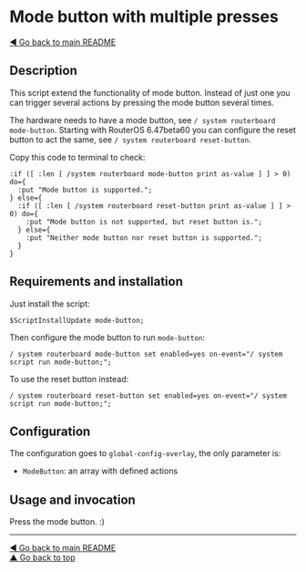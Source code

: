 Mode button with multiple presses
=================================

[◀ Go back to main README](../README.md)

Description
-----------

This script extend the functionality of mode button. Instead of just one
you can trigger several actions by pressing the mode button several times.

The hardware needs to have a mode button, see
`/ system routerboard mode-button`. Starting with RouterOS 6.47beta60 you
can configure the reset button to act the same, see
`/ system routerboard reset-button`.

Copy this code to terminal to check:

```
:if ([ :len [ /system routerboard mode-button print as-value ] ] > 0) do={
  :put "Mode button is supported.";
} else={
  :if ([ :len [ /system routerboard reset-button print as-value ] ] > 0) do={
    :put "Mode button is not supported, but reset button is.";
  } else={
    :put "Neither mode button nor reset button is supported.";
  }
}
```

Requirements and installation
-----------------------------

Just install the script:

    $ScriptInstallUpdate mode-button;

Then configure the mode button to run `mode-button`:

    / system routerboard mode-button set enabled=yes on-event="/ system script run mode-button;";

To use the reset button instead:

    / system routerboard reset-button set enabled=yes on-event="/ system script run mode-button;";

Configuration
-------------

The configuration goes to `global-config-overlay`, the only parameter is:

* `ModeButton`: an array with defined actions

Usage and invocation
--------------------

Press the mode button. :)

---
[◀ Go back to main README](../README.md)  
[▲ Go back to top](#top)

